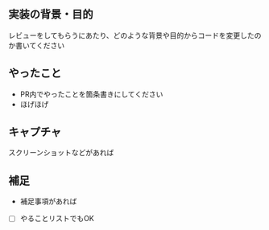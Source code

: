 ## 実装の背景・目的
レビューをしてもらうにあたり、どのような背景や目的からコードを変更したのか書いてください

## やったこと
- PR内でやったことを箇条書きにしてください
- ほげほげ

## キャプチャ
スクリーンショットなどがあれば

## 補足
- 補足事項があれば
- [ ] やることリストでもOK
